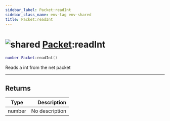 ```yaml
---
sidebar_label: Packet:readInt
sidebar_class_name: env-tag env-shared
title: Packet:readInt
---
```


# <img src='/img/wiki/shared.png' alt='shared' data-tag='env-tag' /> [Packet](../packet/README.md):readInt

```lua
number Packet:readInt()
```

Reads a int from the net packet<br/>

-----------------
## Returns

| Type   | Description |
| ------ | ----------: |
| number | No description |
